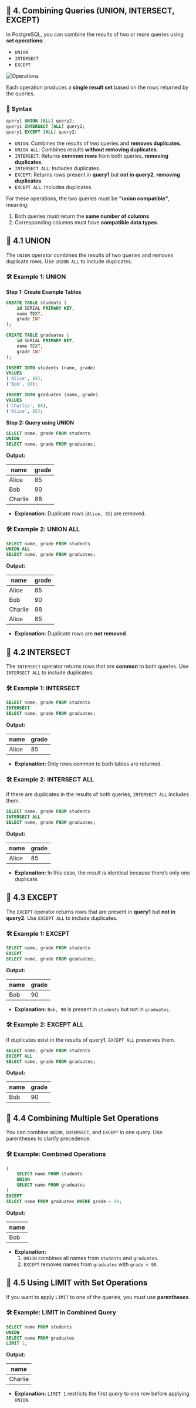 ## 📖 **4. Combining Queries (UNION, INTERSECT, EXCEPT)** <a id="combining-queries-union-intersect-except"></a>

In PostgreSQL, you can combine the results of two or more queries using **set operations**:

- `UNION`  
- `INTERSECT`  
- `EXCEPT`  

![Operations](https://miro.medium.com/v2/resize:fit:1100/format:webp/0*u1HpgMBdmuNfle6e.png)

Each operation produces a **single result set** based on the rows returned by the queries.


### 📖 **Syntax**

```sql
query1 UNION [ALL] query2;
query1 INTERSECT [ALL] query2;
query1 EXCEPT [ALL] query2;
```

- `UNION`: Combines the results of two queries and **removes duplicates**.  
- `UNION ALL`: Combines results **without removing duplicates**.  
- `INTERSECT`: Returns **common rows** from both queries, **removing duplicates**.  
- `INTERSECT ALL`: Includes duplicates.  
- `EXCEPT`: Returns rows present in **query1** but **not in query2**, **removing duplicates**.  
- `EXCEPT ALL`: Includes duplicates.

For these operations, the two queries must be **"union compatible"**, meaning:
1. Both queries must return the **same number of columns**.  
2. Corresponding columns must have **compatible data types**.


## 📖 **4.1 UNION**

The `UNION` operator combines the results of two queries and removes duplicate rows. Use `UNION ALL` to include duplicates.


### 🛠️ **Example 1: UNION**

**Step 1: Create Example Tables**

```sql
CREATE TABLE students (
    id SERIAL PRIMARY KEY,
    name TEXT,
    grade INT
);

CREATE TABLE graduates (
    id SERIAL PRIMARY KEY,
    name TEXT,
    grade INT
);

INSERT INTO students (name, grade) 
VALUES 
('Alice', 85),
('Bob', 90);

INSERT INTO graduates (name, grade) 
VALUES 
('Charlie', 88),
('Alice', 85);
```

**Step 2: Query using UNION**

```sql
SELECT name, grade FROM students
UNION
SELECT name, grade FROM graduates;
```

**Output:**

| name    | grade |
|---------|-------|
| Alice   | 85    |
| Bob     | 90    |
| Charlie | 88    |

- **Explanation:** Duplicate rows (`Alice, 85`) are removed.


### 🛠️ **Example 2: UNION ALL**

```sql
SELECT name, grade FROM students
UNION ALL
SELECT name, grade FROM graduates;
```

**Output:**

| name    | grade |
|---------|-------|
| Alice   | 85    |
| Bob     | 90    |
| Charlie | 88    |
| Alice   | 85    |

- **Explanation:** Duplicate rows are **not removed**.


## 📖 **4.2 INTERSECT**

The `INTERSECT` operator returns rows that are **common** to both queries. Use `INTERSECT ALL` to include duplicates.


### 🛠️ **Example 1: INTERSECT**

```sql
SELECT name, grade FROM students
INTERSECT
SELECT name, grade FROM graduates;
```

**Output:**

| name    | grade |
|---------|-------|
| Alice   | 85    |

- **Explanation:** Only rows common to both tables are returned.


### 🛠️ **Example 2: INTERSECT ALL**

If there are duplicates in the results of both queries, `INTERSECT ALL` includes them.

```sql
SELECT name, grade FROM students
INTERSECT ALL
SELECT name, grade FROM graduates;
```

**Output:**

| name    | grade |
|---------|-------|
| Alice   | 85    |

- **Explanation:** In this case, the result is identical because there’s only one duplicate.


## 📖 **4.3 EXCEPT**

The `EXCEPT` operator returns rows that are present in **query1** but **not in query2**. Use `EXCEPT ALL` to include duplicates.


### 🛠️ **Example 1: EXCEPT**

```sql
SELECT name, grade FROM students
EXCEPT
SELECT name, grade FROM graduates;
```

**Output:**

| name | grade |
|------|-------|
| Bob  | 90    |

- **Explanation:** `Bob, 90` is present in `students` but not in `graduates`.


### 🛠️ **Example 2: EXCEPT ALL**

If duplicates exist in the results of query1, `EXCEPT ALL` preserves them.

```sql
SELECT name, grade FROM students
EXCEPT ALL
SELECT name, grade FROM graduates;
```

**Output:**

| name | grade |
|------|-------|
| Bob  | 90    |


## 📖 **4.4 Combining Multiple Set Operations**

You can combine `UNION`, `INTERSECT`, and `EXCEPT` in one query. Use parentheses to clarify precedence.

### 🛠️ **Example: Combined Operations**

```sql
(
    SELECT name FROM students
    UNION
    SELECT name FROM graduates
)
EXCEPT
SELECT name FROM graduates WHERE grade < 90;
```

**Output:**

| name  |
|-------|
| Bob   |

- **Explanation:** 
  1. `UNION` combines all names from `students` and `graduates`.
  2. `EXCEPT` removes names from `graduates` with `grade < 90`.


## 📖 **4.5 Using LIMIT with Set Operations**

If you want to apply `LIMIT` to one of the queries, you must use **parentheses**.

### 🛠️ **Example: LIMIT in Combined Query**

```sql
SELECT name FROM students 
UNION
SELECT name FROM graduates
LIMIT 1;
```

**Output:**

| name    |
|---------|
| Charlie |

- **Explanation:** `LIMIT 1` restricts the first query to one row before applying `UNION`.
